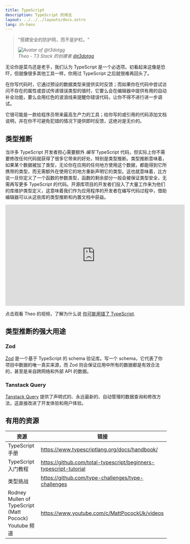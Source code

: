 ```yaml
---
title: TypeScript
description: TypeScript 的用法
layout: ../../../layouts/docs.astro
lang: zh-hans
---
```


<blockquote className="w-full relative border-l-4 italic bg-t3-purple-200 dark:text-t3-purple-50 text-zinc-900 dark:bg-t3-purple-300/20 p-2 rounded-md text-sm my-3 border-neutral-500 quote">
  <div className="relative w-fit flex items-center justify-center p-1">
    <p className="mb-4 text-lg">
      <span aria-hidden="true">&quot;</span>搭建安全的防护网，而不是护栏。<span aria-hidden="true">&quot;</span>
    </p>
  </div>
  <cite className="flex items-center justify-end pr-4 pb-2">
    <img
      alt="Avatar of @t3dotgg"
      className="w-12 rounded-full bg-neutral-500 [margin-inline-end:16px]"
      src="/images/theo_300x300.webp"
    />
    <div className="flex flex-col items-start not-italic">
      <span className=" text-sm font-semibold">Theo - T3 Stack 的创建者</span>
      <a
        href="https://twitter.com/t3dotgg"
        target="_blank"
        rel="noopener noreferrer"
        className="text-sm"
      >
        @t3dotgg
      </a>
    </div>
  </cite>
</blockquote>

无论你是菜鸟还是老手，我们认为 TypeScript 是一个必选项。初看起来这像是恐吓，但就像很多其他工具一样，你用过 TypeScript 之后就很难再回头了。

在你写代码时，它通过预设的数据类型来提供实时反馈；而如果你在代码中尝试访问不存在的属性或尝试传递错误类型的值时，它要么会在编辑器中提供有用的自动补全功能，要么会用红色的波浪线来提醒你错误代码，让你不得不进行进一步调试。

它很可能是一款给程序员带来最高生产力的工具；给你写的或引用的代码添加文档说明，并在你不可避免犯错的情况下提供即时反馈，这绝对是无价的。

## 类型推断

当许多 TypeScript 开发者担心需要额外 _编写_ TypeScript 代码，但实际上你不需要修改任何代码就获得了很多它带来的好处，特别是类型推断。类型推断意味着，如果某个数据被加了类型，无论你在应用的任何地方使用这个数据，都能得到它所携带的类型，而无需额外在使用它的地方重新声明它的类型。这也就意味着，比方说一旦你定义了一个函数的参数类型，函数的剩余部分一般会被保证类型安全，无需再写更多 TypeScript 的代码。开源库项目的开发者们投入了大量工作来为他们的库维护类型定义，这意味着我们作为应用程序的开发者在编写代码过程中，借助编辑器可以从这些库的类型推断和内置文档中获益。

<div class="embed">
<iframe width="560" height="315" src="https://www.youtube.com/embed/RmGHnYUqQ4k" title="You might be using Typescript wrong" frameborder="0" allow="accelerometer; autoplay; clipboard-write; encrypted-media; gyroscope; picture-in-picture" allowfullscreen></iframe>
</div>

点击观看 Theo 的视频，了解为什么说 [你可能用错了 TypeScript](https://www.youtube.com/watch?v=RmGHnYUqQ4k).

## 类型推断的强大用途

### Zod

[Zod](https://github.com/colinhacks/zod) 是一个基于 TypeScript 的 schema 验证库。写一个 schema，它代表了你项目中数据的唯一真实来源，而 Zod 则会保证应用中所有的数据都是有效合法的，甚至是来自跨网络和外部 API 的数据。

### Tanstack Query

[Tanstack Query](https://tanstack.com/query/v4/) 提供了声明式的、永远最新的、自动管理的数据查询和修改方法，这直接改进了开发体验和用户体验。

## 有用的资源

| 资源                                                   | 链接                                                              |
| ------------------------------------------------------ | ----------------------------------------------------------------- |
| TypeScript 手册                                        | https://www.typescriptlang.org/docs/handbook/                     |
| TypeScript 入门教程                                    | https://github.com/total-typescript/beginners-typescript-tutorial |
| 类型挑战                                               | https://github.com/type-challenges/type-challenges                |
| Rodney Mullen of TypeScript (Matt Pocock) Youtube 频道 | https://www.youtube.com/c/MattPocockUk/videos                     |
